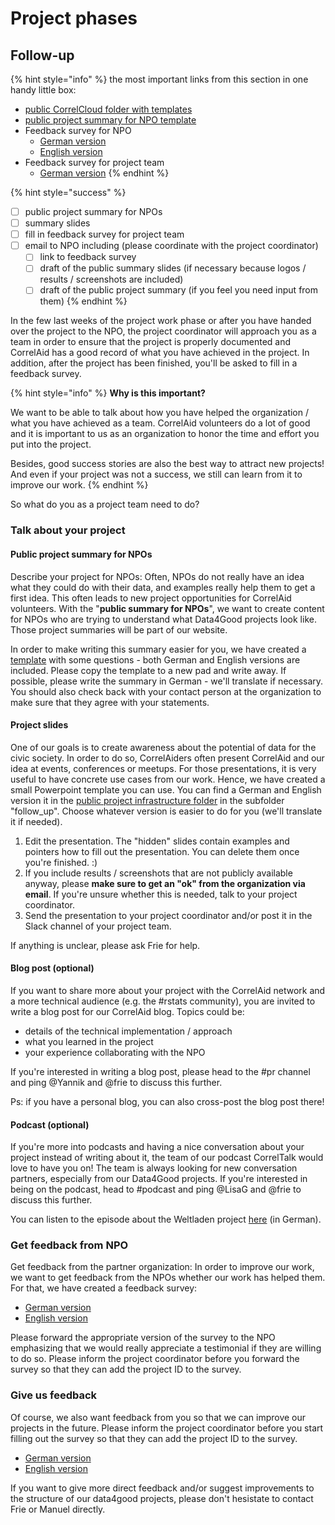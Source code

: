 # Project phases

## 

## Follow-up

{% hint style="info" %}
the most important links from this section in one handy little box:

* [public CorrelCloud folder with templates](https://correlcloud.org/index.php/s/N8rXFWpbNJDNiZS)
* [public project summary for NPO template](https://pad.correlaid.org/lTV3NzFNRxGK3wrcSYIk4Q?both#)
* Feedback survey for NPO
  * [German version](https://www.surveymonkey.de/r/correlaid_projekt_feedback_npo)
  * [English version](https://de.surveymonkey.com/r/correlaid_project_feedback_npo)
* Feedback survey for project team
  * [German version](https://www.surveymonkey.de/r/correlaid_projekt_feedback)
{% endhint %}

{% hint style="success" %}
* [ ] public project summary for NPOs
* [ ] summary slides 
* [ ] fill in feedback survey for project team
* [ ] email to NPO including \(please coordinate with the project coordinator\)
  * [ ] link to feedback survey
  * [ ] draft of the public summary slides \(if necessary because logos / results / screenshots are included\)
  * [ ] draft of the public project summary \(if you feel you need input from them\)
{% endhint %}

In the few last weeks of the project work phase or after you have handed over the project to the NPO, the project coordinator will approach you as a team in order to ensure that the project is properly documented and CorrelAid has a good record of what you have achieved in the project. In addition, after the project has been finished, you'll be asked to fill in a feedback survey.

{% hint style="info" %}
**Why is this important?**

We want to be able to talk about how you have helped the organization / what you have achieved as a team. CorrelAid volunteers do a lot of good and it is important to us as an organization to honor the time and effort you put into the project. 

Besides, good success stories are also the best way to attract new projects! And even if your project was not a success, we still can learn from it to improve our work.
{% endhint %}

So what do you as a project team need to do? 

### Talk about your project

#### Public project summary for NPOs

Describe your project for NPOs:  Often, NPOs do not really have an idea what they could do with their data, and examples really help them to get a first idea. This often leads to new project opportunities for CorrelAid volunteers. With the "**public summary for NPOs**", we want to create content for NPOs who are trying to understand what Data4Good projects look like. Those project summaries will be part of our website.

In order to make writing this summary easier for you, we have created a [template](https://pad.correlaid.org/lTV3NzFNRxGK3wrcSYIk4Q?both) with some questions - both German and English versions are included. Please copy the template to a new pad and write away. If possible, please write the summary in German - we'll translate if necessary. You should also check back with your contact person at the organization to make sure that they agree with your statements. 

#### Project slides

One of our goals is to create awareness about the potential of data for the civic society. In order to do so, CorrelAiders often present CorrelAid and our idea at events, conferences or meetups. For those presentations, it is very useful to have concrete use cases from our work. Hence, we have created a small  Powerpoint template you can use. You can find a German and English version it in the [public project infrastructure folder](https://correlcloud.org/index.php/s/N8rXFWpbNJDNiZS) in the subfolder "follow\_up". Choose whatever version is easier to do for you \(we'll translate it if needed\).

1. Edit the presentation. The "hidden" slides contain examples and pointers how to fill out the presentation. You can delete them once you're finished. :\) 
2. If you include results / screenshots that are not publicly available anyway, please **make sure to get an "ok" from the organization via email**. If you're unsure whether this is needed, talk to your project coordinator. 
3. Send the presentation to your project coordinator and/or post it in the Slack channel of your project team.

If anything is unclear, please ask Frie for help.

#### Blog post \(optional\)

If you want to share more about your project with the CorrelAid network and a more technical audience \(e.g. the \#rstats community\), you are invited to write a blog post for our CorrelAid blog. Topics could be:

* details of the technical implementation / approach
* what you learned in the project 
* your experience collaborating with the NPO

If you're interested in writing a blog post, please head to the \#pr channel and ping @Yannik and @frie to discuss this further. 

Ps: if you have a personal blog, you can also cross-post the blog post there! 

#### Podcast \(optional\)

If you're more into podcasts and having a nice conversation about your project instead of writing about it, the team of our podcast CorrelTalk would love to have you on! The team is always looking for new conversation partners, especially from our Data4Good projects. If you're interested in being on the podcast, head to \#podcast and ping @LisaG and @frie to discuss this further.

You can listen to the episode about the Weltladen project [here](https://soundcloud.com/correlaid_podcast/about-correlaid-automatisierte-reportgenerierung-fur-die-weltladen) \(in German\).

### Get feedback from NPO

Get feedback from the partner organization: In order to improve our work, we want to get feedback from the NPOs whether our work has helped them. For that, we have created a feedback survey:

* [German version](https://www.surveymonkey.de/r/correlaid_projekt_feedback_npo) 
* [English version](https://de.surveymonkey.com/r/correlaid_project_feedback_npo)

Please forward the appropriate version of the survey to the NPO emphasizing that we would really appreciate a testimonial if they are willing to do so. Please inform the project coordinator before you forward the survey so that they can add the project ID to the survey.

### Give us feedback 

Of course, we also want feedback from you so that we can improve our projects in the future. Please inform the project coordinator before you start filling out the survey so that they can add the project ID to the survey.

* [German version ](https://www.surveymonkey.de/r/correlaid_projekt_feedback)
* [English version](https://www.surveymonkey.de/r/correlaid_project_feedback)

If you want to give more direct feedback and/or suggest improvements to the structure of our data4good projects, please don't hesistate to contact Frie or Manuel directly. 













